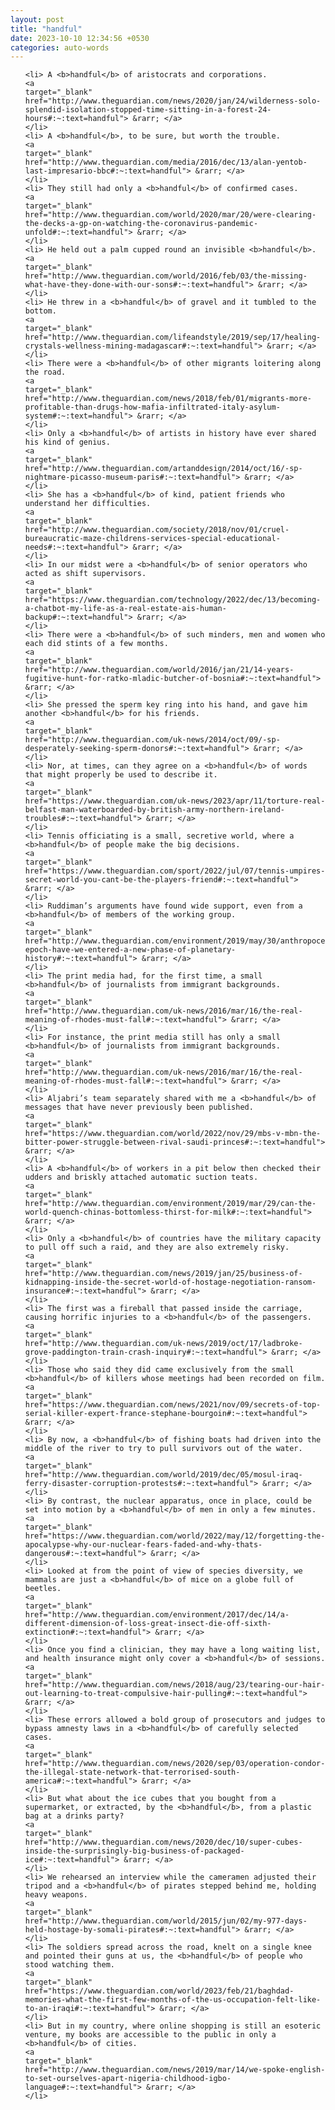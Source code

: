 ```yaml
---
layout: post
title: "handful"
date: 2023-10-10 12:34:56 +0530
categories: auto-words
---
```

<ol>

    <li> A <b>handful</b> of aristocrats and corporations.
    <a 
    target="_blank" 
    href="http://www.theguardian.com/news/2020/jan/24/wilderness-solo-splendid-isolation-stopped-time-sitting-in-a-forest-24-hours#:~:text=handful"> &rarr; </a>
    </li>
    <li> A <b>handful</b>, to be sure, but worth the trouble.
    <a 
    target="_blank" 
    href="http://www.theguardian.com/media/2016/dec/13/alan-yentob-last-impresario-bbc#:~:text=handful"> &rarr; </a>
    </li>
    <li> They still had only a <b>handful</b> of confirmed cases.
    <a 
    target="_blank" 
    href="http://www.theguardian.com/world/2020/mar/20/were-clearing-the-decks-a-gp-on-watching-the-coronavirus-pandemic-unfold#:~:text=handful"> &rarr; </a>
    </li>
    <li> He held out a palm cupped round an invisible <b>handful</b>.
    <a 
    target="_blank" 
    href="http://www.theguardian.com/world/2016/feb/03/the-missing-what-have-they-done-with-our-sons#:~:text=handful"> &rarr; </a>
    </li>
    <li> He threw in a <b>handful</b> of gravel and it tumbled to the bottom.
    <a 
    target="_blank" 
    href="http://www.theguardian.com/lifeandstyle/2019/sep/17/healing-crystals-wellness-mining-madagascar#:~:text=handful"> &rarr; </a>
    </li>
    <li> There were a <b>handful</b> of other migrants loitering along the road.
    <a 
    target="_blank" 
    href="http://www.theguardian.com/news/2018/feb/01/migrants-more-profitable-than-drugs-how-mafia-infiltrated-italy-asylum-system#:~:text=handful"> &rarr; </a>
    </li>
    <li> Only a <b>handful</b> of artists in history have ever shared his kind of genius.
    <a 
    target="_blank" 
    href="http://www.theguardian.com/artanddesign/2014/oct/16/-sp-nightmare-picasso-museum-paris#:~:text=handful"> &rarr; </a>
    </li>
    <li> She has a <b>handful</b> of kind, patient friends who understand her difficulties.
    <a 
    target="_blank" 
    href="http://www.theguardian.com/society/2018/nov/01/cruel-bureaucratic-maze-childrens-services-special-educational-needs#:~:text=handful"> &rarr; </a>
    </li>
    <li> In our midst were a <b>handful</b> of senior operators who acted as shift supervisors.
    <a 
    target="_blank" 
    href="https://www.theguardian.com/technology/2022/dec/13/becoming-a-chatbot-my-life-as-a-real-estate-ais-human-backup#:~:text=handful"> &rarr; </a>
    </li>
    <li> There were a <b>handful</b> of such minders, men and women who each did stints of a few months.
    <a 
    target="_blank" 
    href="http://www.theguardian.com/world/2016/jan/21/14-years-fugitive-hunt-for-ratko-mladic-butcher-of-bosnia#:~:text=handful"> &rarr; </a>
    </li>
    <li> She pressed the sperm key ring into his hand, and gave him another <b>handful</b> for his friends.
    <a 
    target="_blank" 
    href="http://www.theguardian.com/uk-news/2014/oct/09/-sp-desperately-seeking-sperm-donors#:~:text=handful"> &rarr; </a>
    </li>
    <li> Nor, at times, can they agree on a <b>handful</b> of words that might properly be used to describe it.
    <a 
    target="_blank" 
    href="https://www.theguardian.com/uk-news/2023/apr/11/torture-real-belfast-man-waterboarded-by-british-army-northern-ireland-troubles#:~:text=handful"> &rarr; </a>
    </li>
    <li> Tennis officiating is a small, secretive world, where a <b>handful</b> of people make the big decisions.
    <a 
    target="_blank" 
    href="https://www.theguardian.com/sport/2022/jul/07/tennis-umpires-secret-world-you-cant-be-the-players-friend#:~:text=handful"> &rarr; </a>
    </li>
    <li> Ruddiman’s arguments have found wide support, even from a <b>handful</b> of members of the working group.
    <a 
    target="_blank" 
    href="http://www.theguardian.com/environment/2019/may/30/anthropocene-epoch-have-we-entered-a-new-phase-of-planetary-history#:~:text=handful"> &rarr; </a>
    </li>
    <li> The print media had, for the first time, a small <b>handful</b> of journalists from immigrant backgrounds.
    <a 
    target="_blank" 
    href="http://www.theguardian.com/uk-news/2016/mar/16/the-real-meaning-of-rhodes-must-fall#:~:text=handful"> &rarr; </a>
    </li>
    <li> For instance, the print media still has only a small <b>handful</b> of journalists from immigrant backgrounds.
    <a 
    target="_blank" 
    href="http://www.theguardian.com/uk-news/2016/mar/16/the-real-meaning-of-rhodes-must-fall#:~:text=handful"> &rarr; </a>
    </li>
    <li> Aljabri’s team separately shared with me a <b>handful</b> of messages that have never previously been published.
    <a 
    target="_blank" 
    href="https://www.theguardian.com/world/2022/nov/29/mbs-v-mbn-the-bitter-power-struggle-between-rival-saudi-princes#:~:text=handful"> &rarr; </a>
    </li>
    <li> A <b>handful</b> of workers in a pit below then checked their udders and briskly attached automatic suction teats.
    <a 
    target="_blank" 
    href="http://www.theguardian.com/environment/2019/mar/29/can-the-world-quench-chinas-bottomless-thirst-for-milk#:~:text=handful"> &rarr; </a>
    </li>
    <li> Only a <b>handful</b> of countries have the military capacity to pull off such a raid, and they are also extremely risky.
    <a 
    target="_blank" 
    href="http://www.theguardian.com/news/2019/jan/25/business-of-kidnapping-inside-the-secret-world-of-hostage-negotiation-ransom-insurance#:~:text=handful"> &rarr; </a>
    </li>
    <li> The first was a fireball that passed inside the carriage, causing horrific injuries to a <b>handful</b> of the passengers.
    <a 
    target="_blank" 
    href="http://www.theguardian.com/uk-news/2019/oct/17/ladbroke-grove-paddington-train-crash-inquiry#:~:text=handful"> &rarr; </a>
    </li>
    <li> Those who said they did came exclusively from the small <b>handful</b> of killers whose meetings had been recorded on film.
    <a 
    target="_blank" 
    href="https://www.theguardian.com/news/2021/nov/09/secrets-of-top-serial-killer-expert-france-stephane-bourgoin#:~:text=handful"> &rarr; </a>
    </li>
    <li> By now, a <b>handful</b> of fishing boats had driven into the middle of the river to try to pull survivors out of the water.
    <a 
    target="_blank" 
    href="http://www.theguardian.com/world/2019/dec/05/mosul-iraq-ferry-disaster-corruption-protests#:~:text=handful"> &rarr; </a>
    </li>
    <li> By contrast, the nuclear apparatus, once in place, could be set into motion by a <b>handful</b> of men in only a few minutes.
    <a 
    target="_blank" 
    href="https://www.theguardian.com/world/2022/may/12/forgetting-the-apocalypse-why-our-nuclear-fears-faded-and-why-thats-dangerous#:~:text=handful"> &rarr; </a>
    </li>
    <li> Looked at from the point of view of species diversity, we mammals are just a <b>handful</b> of mice on a globe full of beetles.
    <a 
    target="_blank" 
    href="http://www.theguardian.com/environment/2017/dec/14/a-different-dimension-of-loss-great-insect-die-off-sixth-extinction#:~:text=handful"> &rarr; </a>
    </li>
    <li> Once you find a clinician, they may have a long waiting list, and health insurance might only cover a <b>handful</b> of sessions.
    <a 
    target="_blank" 
    href="http://www.theguardian.com/news/2018/aug/23/tearing-our-hair-out-learning-to-treat-compulsive-hair-pulling#:~:text=handful"> &rarr; </a>
    </li>
    <li> These errors allowed a bold group of prosecutors and judges to bypass amnesty laws in a <b>handful</b> of carefully selected cases.
    <a 
    target="_blank" 
    href="http://www.theguardian.com/news/2020/sep/03/operation-condor-the-illegal-state-network-that-terrorised-south-america#:~:text=handful"> &rarr; </a>
    </li>
    <li> But what about the ice cubes that you bought from a supermarket, or extracted, by the <b>handful</b>, from a plastic bag at a drinks party?
    <a 
    target="_blank" 
    href="http://www.theguardian.com/news/2020/dec/10/super-cubes-inside-the-surprisingly-big-business-of-packaged-ice#:~:text=handful"> &rarr; </a>
    </li>
    <li> We rehearsed an interview while the cameramen adjusted their tripod and a <b>handful</b> of pirates stepped behind me, holding heavy weapons.
    <a 
    target="_blank" 
    href="http://www.theguardian.com/world/2015/jun/02/my-977-days-held-hostage-by-somali-pirates#:~:text=handful"> &rarr; </a>
    </li>
    <li> The soldiers spread across the road, knelt on a single knee and pointed their guns at us, the <b>handful</b> of people who stood watching them.
    <a 
    target="_blank" 
    href="https://www.theguardian.com/world/2023/feb/21/baghdad-memories-what-the-first-few-months-of-the-us-occupation-felt-like-to-an-iraqi#:~:text=handful"> &rarr; </a>
    </li>
    <li> But in my country, where online shopping is still an esoteric venture, my books are accessible to the public in only a <b>handful</b> of cities.
    <a 
    target="_blank" 
    href="http://www.theguardian.com/news/2019/mar/14/we-spoke-english-to-set-ourselves-apart-nigeria-childhood-igbo-language#:~:text=handful"> &rarr; </a>
    </li>